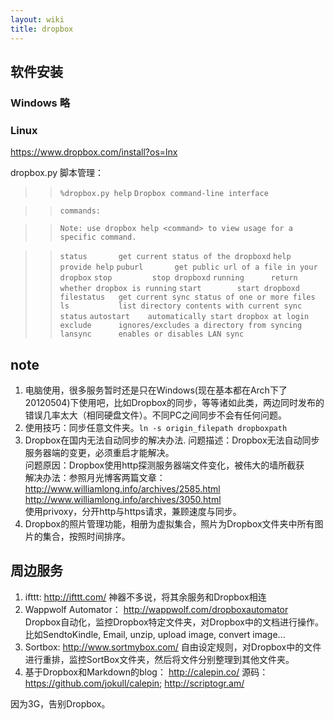 ```yaml
---
layout: wiki
title: dropbox
---
```



## 软件安装
### Windows 略
### Linux
https://www.dropbox.com/install?os=lnx

dropbox.py 脚本管理：

> > ```%dropbox.py help```
> > ```Dropbox command-line interface```

> > ```commands:```

> > ```Note: use dropbox help <command> to view usage for a specific command.```

> >  ```status       get current status of the dropboxd```
> >  ```help         provide help```
> >  ```puburl       get public url of a file in your dropbox```
> >  ```stop         stop dropboxd```
> >  ```running      return whether dropbox is running```
> >  ```start        start dropboxd```
> >  ```filestatus   get current sync status of one or more files```
> >  ```ls           list directory contents with current sync status```
> >  ```autostart    automatically start dropbox at login```
> >  ```exclude      ignores/excludes a directory from syncing```
> >  ```lansync      enables or disables LAN sync```

## note
1. 电脑使用，很多服务暂时还是只在Windows(现在基本都在Arch下了20120504)下使用吧，比如Dropbox的同步，等等诸如此类，两边同时发布的错误几率太大（相同硬盘文件）。不同PC之间同步不会有任何问题。
2. 使用技巧：同步任意文件夹。`ln -s origin_filepath dropboxpath`
3. Dropbox在国内无法自动同步的解决办法.
问题描述：Dropbox无法自动同步服务器端的变更，必须重启才能解决。  
问题原因：Dropbox使用http探测服务器端文件变化，被伟大的墙所截获  
解决办法：参照月光博客两篇文章：  
http://www.williamlong.info/archives/2585.html http://www.williamlong.info/archives/3050.html  
使用privoxy，分开http与https请求，兼顾速度与同步。
4. Dropbox的照片管理功能，相册为虚拟集合，照片为Dropbox文件夹中所有图片的集合，按照时间排序。

## 周边服务
1. ifttt: http://ifttt.com/
神器不多说，将其余服务和Dropbox相连
2. Wappwolf Automator： http://wappwolf.com/dropboxautomator
Dropbox自动化，监控Dropbox特定文件夹，对Dropbox中的文档进行操作。
比如SendtoKindle, Email, unzip, upload image, convert image...
3. Sortbox:  http://www.sortmybox.com/
自由设定规则，对Dropbox中的文件进行重排，监控SortBox文件夹，然后将文件分别整理到其他文件夹。
4. 基于Dropbox和Markdown的blog：
http://calepin.co/  源码：https://github.com/jokull/calepin; http://scriptogr.am/


因为3G，告别Dropbox。